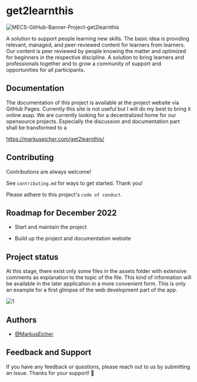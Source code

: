 
# get2learnthis

![MECS-GitHub-Banner-Project-get2learnthis](https://user-images.githubusercontent.com/83175378/204790466-2d744943-1fcc-4068-ab04-17e40836f6c2.png)


A solution to support people learning new skills. The basic idea is providing relevant, managed, and peer-reviewed content for learners from learners. Our content is peer reviewed by people knowing the matter and optimized for beginners in the respective discipline. A solution to bring learners and professionals together and to grow a community of support and opportunities for all participants.



## Documentation

The documentation of this project is available at the project website via GitHub Pages. Currently this site is not useful but I will do my best to bring it online asap. We are currently looking for a decentralized home for our opensource projects. Especially the discussion and documentation part shall be transformed to a 

https://markuseicher.com/get2learnthis/



## Contributing

Contributions are always welcome!

See `contributing.md` for ways to get started. Thank you!

Please adhere to this project's `code of conduct`.



## Roadmap for December 2022

- Start and maintain the project

- Build up the project and documentation website



## Project status

At this stage, there exist only some files in the assets folder with extensive comments as explanation to the topic of the file. This kind of information will be available in the later application in a more convenient form. This is only an example for a first glimpse of the web development part of the app.

![1](https://user-images.githubusercontent.com/83175378/186280266-91ffa71d-df80-481f-9169-bee315b9e2d0.PNG)



## Authors

- [@MarkusEicher](https://www.github.com/MarkusEicher)



## Feedback and Support

If you have any feedback or questions, please reach out to us by submitting an issue. Thanks for your support! 🤝

